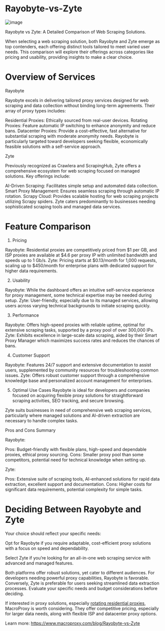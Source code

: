 # Rayobyte-vs-Zyte
![image](https://github.com/user-attachments/assets/13d1468f-3939-4bef-aea7-642d6d08cb9c)

Rayobyte vs Zyte: A Detailed Comparison of Web Scraping Solutions.

When selecting a web scraping solution, both Rayobyte and Zyte emerge as top contenders, each offering distinct tools tailored to meet varied user needs. This comparison will explore their offerings across categories like pricing and usability, providing insights to make a clear choice.

# Overview of Services
Rayobyte

Rayobyte excels in delivering tailored proxy services designed for web scraping and data collection without binding long-term agreements. Their array of proxy types includes:

Residential Proxies: Ethically sourced from real-user devices.
Rotating Proxies: Feature automatic IP switching to enhance anonymity and reduce bans.
Datacenter Proxies: Provide a cost-effective, fast alternative for substantial scraping with moderate anonymity needs.
Rayobyte is particularly targeted toward developers seeking flexible, economically feasible solutions with a self-service approach.

Zyte

Previously recognized as Crawlera and ScrapingHub, Zyte offers a comprehensive ecosystem for web scraping focused on managed solutions. Key offerings include:

AI-Driven Scraping: Facilitates simple setup and automated data collection.
Smart Proxy Management: Ensures seamless scraping through automatic IP rotation.
Scrapy Cloud: Provides scalable hosting for web scraping projects utilizing Scrapy spiders.
Zyte caters predominantly to businesses needing sophisticated scraping tools and managed data services.

# Feature Comparison
1. Pricing

Rayobyte: Residential proxies are competitively priced from $1 per GB, and ISP proxies are available at $4.6 per proxy IP with unlimited bandwidth and speeds up to 1 Gb/s.
Zyte: Pricing starts at $0.13/month for 1,000 requests, scaling up to $450/month for enterprise plans with dedicated support for higher data requirements.

2. Usability

Rayobyte: While the dashboard offers an intuitive self-service experience for proxy management, some technical expertise may be needed during setup.
Zyte: User-friendly, especially due to its managed services, allowing users across varying technical backgrounds to initiate scraping quickly.

3. Performance

Rayobyte: Offers high-speed proxies with reliable uptime, optimal for extensive scraping tasks, supported by a proxy pool of over 300,000 IPs.
Zyte: Exhibits excellence in large-scale data scraping, aided by their Smart Proxy Manager which maximizes success rates and reduces the chances of bans.

4. Customer Support

Rayobyte: Features 24/7 support and extensive documentation to assist users, supplemented by community resources for troubleshooting common issues.
Zyte: Offers robust customer support through a comprehensive knowledge base and personalized account management for enterprises.

5. Optimal Use Cases
Rayobyte is ideal for developers and companies focused on acquiring flexible proxy solutions for straightforward scraping activities, SEO tracking, and secure browsing.

Zyte suits businesses in need of comprehensive web scraping services, particularly where managed solutions and AI-driven extraction are necessary to handle complex tasks.

Pros and Cons Summary

Rayobyte:

Pros: Budget-friendly with flexible plans, high-speed and dependable proxies, ethical proxy sourcing.
Cons: Smaller proxy pool than some competitors, potential need for technical knowledge when setting up.

Zyte:

Pros: Extensive suite of scraping tools, AI-enhanced solutions for rapid data extraction, excellent support and documentation.
Cons: Higher costs for significant data requirements, potential complexity for simple tasks.

# Deciding Between Rayobyte and Zyte
Your choice should reflect your specific needs:

Opt for Rayobyte if you require adaptable, cost-efficient proxy solutions with a focus on speed and dependability.

Select Zyte if you’re looking for an all-in-one web scraping service with advanced and managed features.

Both platforms offer robust solutions, yet cater to different audiences. For developers needing powerful proxy capabilities, Rayobyte is favorable. Conversely, Zyte is preferable for users seeking streamlined data extraction processes. Evaluate your specific needs and budget considerations before deciding.

If interested in proxy solutions, especially [rotating residential proxies](https://www.macroproxy.com/rotating-residential-proxy), MacroProxy is worth considering. They offer competitive pricing, especially for larger data needs, along with flexible ISP and datacenter proxy options.

Learn more: https://www.macroproxy.com/blog/Rayobyte-vs-Zyte
